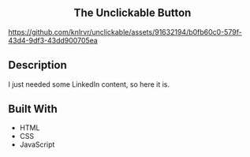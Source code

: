 <h2 align="center"> The Unclickable Button </h2>

https://github.com/knlrvr/unclickable/assets/91632194/b0fb60c0-579f-43d4-9df3-43dd900705ea

## Description
I just needed some LinkedIn content, so here it is. 

## Built With
- HTML
- CSS
- JavaScript



